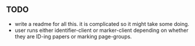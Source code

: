 ## TODO
* write a readme for all this. it is complicated so it might take some doing.
* user runs either identifier-client or marker-client depending on whether they are ID-ing papers or marking page-groups.

